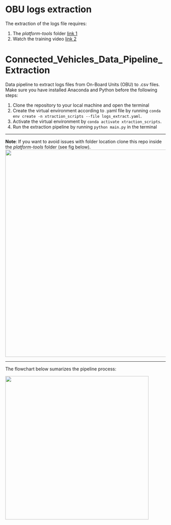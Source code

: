 # OBU logs extraction
The extraction of the logs file requires:
1. The *platform-tools* folder [link 1](https://uflorida-my.sharepoint.com/:u:/g/personal/agustinguerra_ufl_edu/EZCanbKJZ7tBnFc6kjqEPucBDAh4ZDcPSdEsMDekV2bUZw?e=b9cG4e)
2. Watch the training video [link 2](https://uflorida-my.sharepoint.com/:v:/g/personal/agustinguerra_ufl_edu/Ecu2xO3mWM9DnJiKKHtJ1akBLgOX4V8iCRCYBbKN-cn2zw?e=8w9Leb)


# Connected_Vehicles_Data_Pipeline_Extraction

Data pipeline to extract logs files from On-Board Units (OBU) to .csv files. Make sure you have installed Anaconda and Python before the following steps:
1. Clone the repository to your local machine and open the terminal
2. Create the virtual environment according to .yaml file by running `conda env create -n xtraction_scripts --file logs_extract.yaml`. 
3. Activate the virtual environment by `conda activate xtraction_scripts`.
4. Run the extraction pipeline  by running `python main.py` in the terminal
___
**Note**: If you want to avoid issues with folder location clone this repo inside the *platform-tools* folder (see fig below).
<img src='https://user-images.githubusercontent.com/54486202/194387091-2b75d278-0da0-493f-9cc6-d5f33d0ba15f.png' width=650/>
_______
The flowchart below sumarizes the pipeline process:

<img src='https://user-images.githubusercontent.com/54486202/194401418-c3778b9c-8b18-412d-8170-6b665e69f4e9.png' width=450/>

